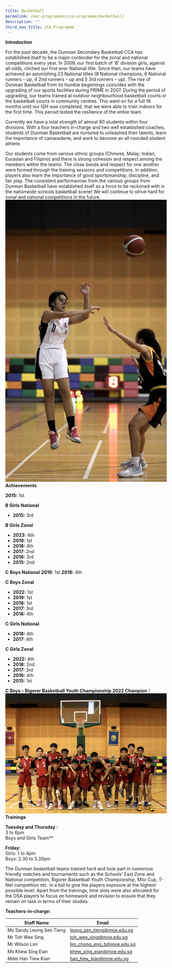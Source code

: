 ```yaml
---
title: Basketball
permalink: /our-programmes/cca-programme/basketball/
description: ""
third_nav_title: CCA Programme
---
```

**Introduction**

For the past decade, the Dunman Secondary Basketball CCA has established itself to be a major contender for the zonal and national competitions every year. In 2009, our first batch of ‘B’ division girls, against all odds, cliched our first ever National title. Since then, our teams have achieved an astonishing 23 National titles (8 National champions, 6 National runners – up, 4 2nd runners – up and 5 3rd runners – up).
The rise of Dunman Basketball from its humble beginnings coincides with the upgrading of our sports facilities during PRIME in 2007. During the period of upgrading, our teams trained at outdoor neighbourhood basketball courts or the basketball courts in community centres. This went on for a full 18 months until our ISH was completed, that we were able to train indoors for the first time. This period tested the resilience of the entire team.

Currently we have a total strength of almost 80 students within four divisions. With a four teachers in-charge and two well established coaches, students of Dunman Basketball are nurtured to unleashed their talents, learn the importance of camaraderie, and work to become an all rounded student athlete.

Our students come from various ethnic groups (Chinese, Malay, Indian, Eurasian and Filipino) and there is strong cohesion and respect among the members within the teams. The close bonds and respect for one another were formed through the training sessions and competitions. In addition, players also learn the importance of good sportsmanship, discipline, and fair play.
The consistent performances from the various groups from Dunman Basketball have established itself as a force to be reckoned with in the nationwide schools basketball scene! We will continue to strive hard for zonal and national competitions in the future.
![](/images/CCA%20Photos/Basketball/Basketball_28042023/pic%2001a.jpg)
**Achievements**

**2015:** 1st

**B Girls National**
* **2015:** 3rd

**B Girls Zonal**
* **2023:** 4th
* **2019:** 1st
* **2018:** 4th
* **2017:** 2nd
* **2016:** 3rd
* **2015:** 2nd

**C Boys National**
**2019:** 1st
**2018:** 4th

**C Boys Zonal**
* **2022:** 1st
* **2019:** 1st
* **2018:** 1st
* **2017:** 3rd
* **2016:** 4th

**C Girls National**
* **2018:** 4th
* **2017:** 4th

**C Girls Zonal**
* **2022:** 4th
* **2018:** 2nd
* **2017:** 3rd
* **2016:** 4th
* **2015:** 1st

**C Boys – Rigorer Basketball Youth Championship 2022 
Champion**
!![](/images/CCA%20Photos/Basketball/Basketball_28042023/pic%2006a-2.JPG)
**Trainings**

**Tuesday and Thursday :** <br>
3 to 6pm <br>
Boys and Girls Team**

<b>Friday: </b><br>
Girls: 1 to 4pm <br>
Boys: 2.30 to 5.30pm


The Dunman basketball teams trained hard and took part in numerous friendly matches and tournaments such as the Schools’ East Zone and National competition, Rigorer Basketball Youth Championship, Milo Cup, T-Net competition etc. in a bid to give the players exposure at the highest possible level.
Apart from the trainings, time slots were also allocated for the DSA players to focus on homework and revision to ensure that they remain on task in terms of their studies.

**Teachers-in-charge:**


|  Staff Name| Email
| -------- | -------- 
| Ms Sandy Leong Sen Tieng   | leong_sen_tieng@moe.edu.sg
| Mr Toh Wee Sing   |  toh_wee_sing@moe.edu.sg 
| Mr Wilson Lim   |   lim_chong_eng_b@moe.edu.sg 
Ms Khew Sing Eian | khew_sing_eian@moe.edu.sg 
 Mdm Han Tiew Kian | han_tiew_kian@moe.edu.sg